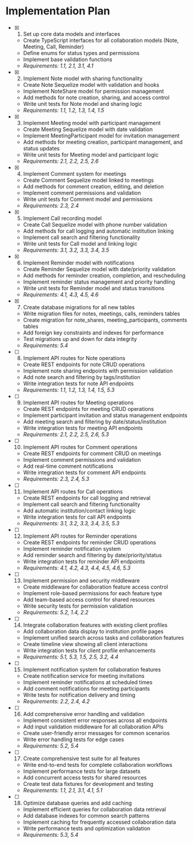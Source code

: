 # Implementation Plan

- [x] 1. Set up core data models and interfaces

  - Create TypeScript interfaces for all collaboration models (Note, Meeting, Call, Reminder)
  - Define enums for status types and permissions
  - Implement base validation functions
  - _Requirements: 1.1, 2.1, 3.1, 4.1_

- [x] 2. Implement Note model with sharing functionality

  - Create Note Sequelize model with validation and hooks
  - Implement NoteShare model for permission management
  - Add methods for note creation, sharing, and access control
  - Write unit tests for Note model and sharing logic
  - _Requirements: 1.1, 1.2, 1.3, 1.4, 1.5_

- [x] 3. Implement Meeting model with participant management

  - Create Meeting Sequelize model with date validation
  - Implement MeetingParticipant model for invitation management
  - Add methods for meeting creation, participant management, and status updates
  - Write unit tests for Meeting model and participant logic
  - _Requirements: 2.1, 2.2, 2.5, 2.6_

- [x] 4. Implement Comment system for meetings

  - Create Comment Sequelize model linked to meetings
  - Add methods for comment creation, editing, and deletion
  - Implement comment permissions and validation
  - Write unit tests for Comment model and permissions
  - _Requirements: 2.3, 2.4_

- [x] 5. Implement Call recording model

  - Create Call Sequelize model with phone number validation
  - Add methods for call logging and automatic institution linking
  - Implement call search and filtering functionality
  - Write unit tests for Call model and linking logic
  - _Requirements: 3.1, 3.2, 3.3, 3.4, 3.5_

- [x] 6. Implement Reminder model with notifications

  - Create Reminder Sequelize model with date/priority validation
  - Add methods for reminder creation, completion, and rescheduling
  - Implement reminder status management and priority handling
  - Write unit tests for Reminder model and status transitions
  - _Requirements: 4.1, 4.3, 4.5, 4.6_

- [x] 7. Create database migrations for all new tables

  - Write migration files for notes, meetings, calls, reminders tables
  - Create migration for note_shares, meeting_participants, comments tables
  - Add foreign key constraints and indexes for performance
  - Test migrations up and down for data integrity
  - _Requirements: 5.4_

- [ ] 8. Implement API routes for Note operations

  - Create REST endpoints for note CRUD operations
  - Implement note sharing endpoints with permission validation
  - Add note search and filtering by tags/institution
  - Write integration tests for note API endpoints
  - _Requirements: 1.1, 1.2, 1.3, 1.4, 1.5, 5.3_

- [ ] 9. Implement API routes for Meeting operations

  - Create REST endpoints for meeting CRUD operations
  - Implement participant invitation and status management endpoints
  - Add meeting search and filtering by date/status/institution
  - Write integration tests for meeting API endpoints
  - _Requirements: 2.1, 2.2, 2.5, 2.6, 5.3_

- [ ] 10. Implement API routes for Comment operations

  - Create REST endpoints for comment CRUD on meetings
  - Implement comment permissions and validation
  - Add real-time comment notifications
  - Write integration tests for comment API endpoints
  - _Requirements: 2.3, 2.4, 5.3_

- [ ] 11. Implement API routes for Call operations

  - Create REST endpoints for call logging and retrieval
  - Implement call search and filtering functionality
  - Add automatic institution/contact linking logic
  - Write integration tests for call API endpoints
  - _Requirements: 3.1, 3.2, 3.3, 3.4, 3.5, 5.3_

- [ ] 12. Implement API routes for Reminder operations

  - Create REST endpoints for reminder CRUD operations
  - Implement reminder notification system
  - Add reminder search and filtering by date/priority/status
  - Write integration tests for reminder API endpoints
  - _Requirements: 4.1, 4.2, 4.3, 4.4, 4.5, 4.6, 5.3_

- [ ] 13. Implement permission and security middleware

  - Create middleware for collaboration feature access control
  - Implement role-based permissions for each feature type
  - Add team-based access control for shared resources
  - Write security tests for permission validation
  - _Requirements: 5.2, 1.4, 2.2_

- [ ] 14. Integrate collaboration features with existing client profiles

  - Add collaboration data display to institution profile pages
  - Implement unified search across tasks and collaboration features
  - Create timeline view showing all client interactions
  - Write integration tests for client profile enhancements
  - _Requirements: 5.1, 5.3, 1.5, 2.5, 3.2, 4.4_

- [ ] 15. Implement notification system for collaboration features

  - Create notification service for meeting invitations
  - Implement reminder notifications at scheduled times
  - Add comment notifications for meeting participants
  - Write tests for notification delivery and timing
  - _Requirements: 2.2, 2.4, 4.2_

- [ ] 16. Add comprehensive error handling and validation

  - Implement consistent error responses across all endpoints
  - Add input validation middleware for all collaboration APIs
  - Create user-friendly error messages for common scenarios
  - Write error handling tests for edge cases
  - _Requirements: 5.2, 5.4_

- [ ] 17. Create comprehensive test suite for all features

  - Write end-to-end tests for complete collaboration workflows
  - Implement performance tests for large datasets
  - Add concurrent access tests for shared resources
  - Create test data fixtures for development and testing
  - _Requirements: 1.1, 2.1, 3.1, 4.1, 5.1_

- [ ] 18. Optimize database queries and add caching
  - Implement efficient queries for collaboration data retrieval
  - Add database indexes for common search patterns
  - Implement caching for frequently accessed collaboration data
  - Write performance tests and optimization validation
  - _Requirements: 5.3, 5.4_
